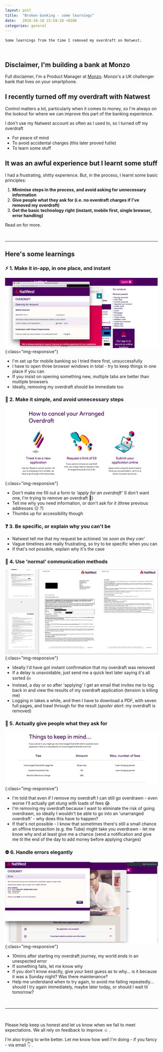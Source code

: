```yaml
---
layout: post
title:  "Broken banking - some learnings"
date:   2018-10-10 15:59:18 +0100
categories: general
---
```


`Some learnings from the time I removed my overdraft on Natwest.`

<br>

## Disclaimer, I'm building a bank at Monzo

Full disclaimer, I'm a Product Manager at [Monzo](https://monzo.com/). Monzo's a UK challenger bank that lives on your smartphone.

## I recently turned off my overdraft with Natwest

Control matters a lot, particularly when it comes to money, so I'm always on the lookout for where we can improve this part of the banking experience.

I don't use my Natwest account as often as I used to, so I turned off my overdraft
- For peace of mind
- To avoid accidental charges (this later proved futile)
- To learn some stuff

## It was an awful experience but I learnt some stuff

I had a frustrating, shitty experience. But, in the process, I learnt some basic principles:
1. **Minimise steps in the process, and avoid asking for unnecessary information**
2. **Give people what they ask for (i.e. no overdraft charges if I've removed my overdraft)**
3. **Get the basic technology right (instant, mobile first, single browser, error handling)**

Read on for more.


<br>

___
## Here's some learnings

### :zap: 1. Make it in-app, in one place, and instant

![overdrafts](/assets/img/natwest/natwest_six_small_popup.png){:class="img-responsive"}

- I'm set up for mobile banking so I tried there first, unsuccessfully
- I have to open three browser windows in total - try to keep things in one place if you can
- If you insist on opening something new, multiple tabs are better than multiple browsers
- Ideally, removing my overdraft should be immediate too

### :massage: 2. Make it simple, and avoid unnecessary steps

![overdrafts](/assets/img/natwest/natwest_five_process.png){:class="img-responsive"}

- Don't make me fill out a form to _'apply for an overdraft'_ (I don't want one, I'm trying to remove an overdraft :information_desk_person:)
- Tell me why you need information, or don't ask for it (three previous addresses :expressionless: ?)
- Thumbs up for accessibility though

### :question: 3. Be specific, or explain why you can't be

- Natwest tell me that my request be actioned _'as soon as they can'_
- Vague timelines are really frustrating, so try to be specific when you can
- If that's not possible, explain why it's the case

### :floppy_disk: 4. Use 'normal' communication methods   

![overdrafts](/assets/img/natwest/natwest_ten_confirmation_letter.png){:class="img-responsive"}

- Ideally I'd have got instant confirmation that my overdraft was removed
- If a delay is unavoidable, just send me a quick text later saying it's all sorted :thumbsup:
- Instead, a day or so after 'applying' I get an email that invites me to log back in and view the results of my overdraft application (tension is killing me)
- Logging in takes a while, and then I have to download a PDF, with seven full pages, and trawl through for the result (_spoiler alert_: my overdraft is removed)

### :no_good: 5. Actually give people what they ask for

![fees](/assets/img/natwest/natwest_five_unauth_fees.png){:class="img-responsive"}

- I'm told that even if I remove my overdraft I can still go overdrawn - even worse I'll actually get stung with loads of fees :scream:
- I'm removing my overdraft because I want to eliminate the risk of going overdrawn, so ideally I wouldn't be able to go into an 'unarranged overdraft' - why does this have to happen?
- If that's not possible -  I know that sometimes there's still a small chance an offline transaction (e.g. the Tube) might take you overdrawn - let me know why and at least give me a chance (send a notification and give me til the end of the day to add money before applying charges)

### :no_entry: 6. Handle errors elegantly

![overdrafts](/assets/img/natwest/natwest_nine_error.png){:class="img-responsive"}

- 10mins after starting my overdraft journey, my world ends in an unexpected error
- If something fails, let me know why
- If you don't know exactly, give your best guess as to why... is it because it was a Sunday night? Was there maintenance?
- Help me understand when to try again, to avoid me failing repeatedly... should I try again immediately, maybe later today, or should I wait til tomorrow?

<br>

___

<br>

Please help keep us honest and let us know when we fail to meet expectations. We all rely on feedback to improve :relaxed: .

I'm also trying to write better. Let me know how well I'm doing - if you fancy - via email :point_down: .

